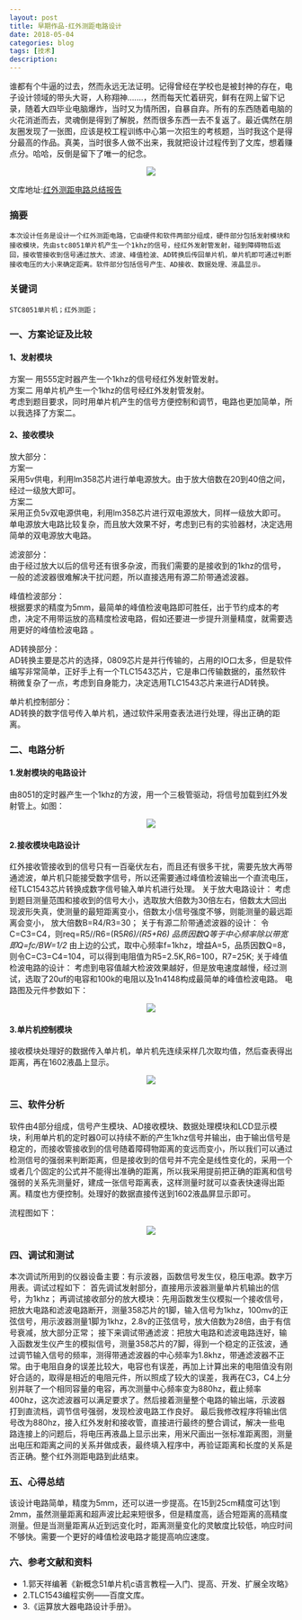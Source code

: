 ```yaml
---
layout: post
title: 早期作品-红外测距电路设计
date: 2018-05-04
categories: blog
tags: [技术]
description: 
---
```


谁都有个牛逼的过去，然而永远无法证明。记得曾经在学校也是被封神的存在，电子设计领域的带头大哥，人称翔神.......，然而每天忙着研究，鲜有在网上留下记录，随着大四毕业电脑爆炸，当时又为情所困，自暴自弃。所有的东西随着电脑的火花消逝而去，灵魂倒是得到了解脱，然而很多东西一去不复返了。最近偶然在朋友圈发现了一张图，应该是校工程训练中心第一次招生的考核题，当时我这个是得分最高的作品。真美，当时很多人做不出来，我就把设计过程传到了文库，想着赚点分。哈哈，反倒是留下了唯一的纪念。

<center>
<p><img src="http://7xs8go.com1.z0.glb.clouddn.com/%E7%BA%A2%E5%A4%96%E6%B5%8B%E8%B7%9D.jpg" align="center"></p>
</center>


文库地址:[红外测距电路总结报告](https://wenku.baidu.com/view/757a9355804d2b160b4ec059)

### 摘要
	本次设计任务是设计一个红外测距电路，它由硬件和软件两部分组成，硬件部分包括发射模块和接收模块，先由stc8051单片机产生一个1khz的信号，经红外发射管发射，碰到障碍物后返回，接收管接收到信号通过放大、滤波、峰值检波、AD转换后传回单片机，单片机即可通过判断接收电压的大小来确定距离。软件部分包括信号产生、AD接收、数据处理、液晶显示。


### 关键词
	STC8051单片机；红外测距；


### 一、方案论证及比较

#### 1、发射模块
方案一  用555定时器产生一个1khz的信号经红外发射管发射。        
方案二 用单片机产生一个1khz的信号经红外发射管发射。       
考虑到题目要求，同时用单片机产生的信号方便控制和调节，电路也更加简单，所以我选择了方案二。


#### 2、接收模块
放大部分：    
方案一      
采用5v供电，利用lm358芯片进行单电源放大。由于放大倍数在20到40倍之间，经过一级放大即可。      
方案二      
采用正负5v双电源供电，利用lm358芯片进行双电源放大，同样一级放大即可。      
单电源放大电路比较复杂，而且放大效果不好，考虑到已有的实验器材，决定选用简单的双电源放大电路。      

滤波部分：     
由于经过放大以后的信号还有很多杂波，而我们需要的是接收到的1khz的信号，一般的滤波器很难解决干扰问题，所以直接选用有源二阶带通滤波器。       


峰值检波部分：       
根据要求的精度为5mm，最简单的峰值检波电路即可胜任，出于节约成本的考虑，决定不用带运放的高精度检波电路，假如还要进一步提升测量精度，就需要选用更好的峰值检波电路 。      


AD转换部分：       
   AD转换主要是芯片的选择，0809芯片是并行传输的，占用的IO口太多，但是软件编写非常简单，正好手上有一个TLC1543芯片，它是串口传输数据的，虽然软件稍微复杂了一点，考虑到自身能力，决定选用TLC1543芯片来进行AD转换。


单片机控制部分：      
   AD转换的数字信号传入单片机，通过软件采用查表法进行处理，得出正确的距离。



### 二、电路分析  

#### 1.发射模块的电路设计
   由8051的定时器产生一个1khz的方波，用一个三极管驱动，将信号加载到红外发射管上。如图：

<center>
<p><img src="http://7xs8go.com1.z0.glb.clouddn.com/%E7%BA%A2%E5%A4%96%E5%8F%91%E5%B0%84.png" align="center"></p>
</center>


#### 2.接收模块电路设计
红外接收管接收到的信号只有一百毫伏左右，而且还有很多干扰，需要先放大再带通滤波，单片机只能接受数字信号，所以还需要通过峰值检波输出一个直流电压，经TLC1543芯片转换成数字信号输入单片机进行处理。
关于放大电路设计：
考虑到题目测量范围和接收到的信号大小，选取放大倍数为30倍左右，倍数太大回出现波形失真，使测量的最短距离变小，倍数太小信号强度不够，则能测量的最远距离会变小，
            放大倍数B=R4/R3=30；
关于有源二阶带通滤波器的设计：
令C=C3=C4，则req=R5//R6=(R5*R6)/(R5+R6)
品质因数Q等于中心频率除以带宽
           即Q=fc/BW=1/2*
由上边的公式，取中心频率f=1khz，增益A=5，品质因数Q=8，
则令C=C3=C4=104，可以得到电阻值为R5=2.5K,R6=100，R7=25K;
关于峰值检波电路的设计：
   考虑到电容值越大检波效果越好，但是放电速度越慢，经过测试，选取了20uf的电容和100k的电阻以及1n4148构成最简单的峰值检波电路。
电路图及元件参数如下：

<center>
<p><img src="http://7xs8go.com1.z0.glb.clouddn.com/%E7%BA%A2%E5%A4%96%E7%94%B5%E8%B7%AF%E5%9B%BE.png" align="center"></p>
</center>


#### 3.单片机控制模块
   接收模块处理好的数据传入单片机，单片机先连续采样几次取均值，然后查表得出距离，再在1602液晶上显示。

<center>
<p><img src="http://7xs8go.com1.z0.glb.clouddn.com/%E7%BA%A2%E5%A4%96%E4%BB%BF%E7%9C%9F%E5%9B%BE.png" align="center"></p>
</center>


### 三、软件分析
   软件由4部分组成，信号产生模块、AD接收模块、数据处理模块和LCD显示模块，利用单片机的定时器0可以持续不断的产生1khz信号并输出，由于输出信号是稳定的，而接收管接收到的信号随着障碍物距离的变远而变小，所以我们可以通过检测信号的强弱来判断距离，但是接收到的信号并不完全是线性变化的，采用一个或者几个固定的公式并不能得出准确的距离，所以我采用提前把正确的距离和信号强弱的关系先测量好，建成一张信号距离表，这样测量时就可以查表快速得出距离。精度也方便控制。处理好的数据直接传送到1602液晶屏显示即可。 
 
流程图如下：

<center>
<p><img src="http://7xs8go.com1.z0.glb.clouddn.com/%E7%BA%A2%E5%A4%96%E6%B5%81%E7%A8%8B%E5%9B%BE.png" align="center"></p>
</center>

### 四、调试和测试
本次调试所用到的仪器设备主要：有示波器，函数信号发生仪，稳压电源。数字万用表。调试过程如下：
  首先调试发射部分，直接用示波器测量单片机输出的信号，为1khz；
   再调试接收部分的放大模块：先用函数发生仪模拟一个接收信号，把放大电路和滤波电路断开，测量358芯片的1脚，输入信号为1khz，100mv的正弦信号，用示波器测量1脚为1khz，2.8v的正弦信号，放大倍数为28倍，由于有信号衰减，放大部分正常；
   接下来调试带通滤波：把放大电路和滤波电路连好，输入函数发生仪产生的模拟信号，测量358芯片的7脚，得到一个稳定的正弦波，通过调节输入信号的频率，测得带通滤波器的中心频率为1.8khz，带通滤波器不正常。由于电阻自身的误差比较大，电容也有误差，再加上计算出来的电阻值没有刚好合适的，取得是相近的电阻元件，所以照成了较大的误差，我再在C3，C4上分别并联了一个相同容量的电容，再次测量中心频率变为880hz，截止频率400hz，这次滤波器可以满足要求了。然后接着测量整个电路的输出端，示波器打到直流档，调节信号强弱，发现检波电路工作良好。
最后我修改程序将输出信号改为880hz，接入红外发射和接收管，直接进行最终的整合调试，解决一些电路连接上的问题后，将电压再液晶上显示出来，用米尺画出一张标准距离图，测量出电压和距离之间的关系并做成表，最终填入程序中，再验证距离和长度的关系是否正确。整个红外测距电路到此结束。


### 五、心得总结
   该设计电路简单，精度为5mm，还可以进一步提高。在15到25cm精度可达1到2mm，虽然测量距离和超声波比起来短很多，但是精度高，适合短距离的高精度测量。但是当测量距离从近到远变化时，距离测量变化的灵敏度比较低，响应时间不够快。需要一个更好的峰值检波电路才能提高响应速度。



### 六、参考文献和资料

- 1.郭天祥编著《新概念51单片机c语言教程—入门、提高、开发、扩展全攻略》
- 2.TLC1543编程实例——百度文库。
- 3.《运算放大器电路设计手册》。
